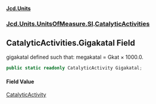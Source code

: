 #### [Jcd.Units](index 'index')
### [Jcd.Units.UnitsOfMeasure.SI](Jcd.Units.UnitsOfMeasure.SI 'Jcd.Units.UnitsOfMeasure.SI').[CatalyticActivities](CatalyticActivities 'Jcd.Units.UnitsOfMeasure.SI.CatalyticActivities')

## CatalyticActivities.Gigakatal Field

gigakatal defined such that: megakatal = Gkat × 1000.0.

```csharp
public static readonly CatalyticActivity Gigakatal;
```

#### Field Value
[CatalyticActivity](CatalyticActivity 'Jcd.Units.UnitTypes.CatalyticActivity')